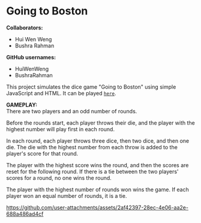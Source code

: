 # Going to Boston

**Collaborators:**
- Hui Wen Weng
- Bushra Rahman

**GitHub usernames:**
- HuiWenWeng
- BushraRahman

This project simulates the dice game "Going to Boston" using simple JavaScript and HTML. It can be played [`here`](going-to-boston.vercel.app).

**GAMEPLAY:**  
There are two players and an odd number of rounds.
  
Before the rounds start, each player throws their die, and the player with the highest number will play first in each round.
  
In each round, each player throws three dice, then two dice, and then one die. The die with the highest number from each throw is added to the player's score for that round.  
  
The player with the highest score wins the round, and then the scores are reset for the following round. If there is a tie between the two players' scores for a round, no one wins the round.  
  
The player with the highest number of rounds won wins the game. If each player won an equal number of rounds, it is a tie.


https://github.com/user-attachments/assets/2af42397-28ec-4e06-aa2e-688a486ad4cf

